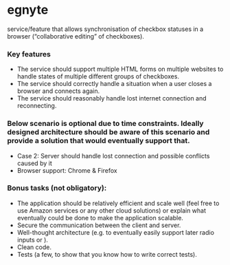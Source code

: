 # egnyte
service/feature that allows synchronisation of checkbox statuses in a browser (“collaborative editing” of checkboxes).


### Key features
- The service should support multiple HTML forms on multiple websites to handle states of multiple different groups of checkboxes.
- The service should correctly handle a situation when a user closes a browser and connects again.
- The service should reasonably handle lost internet connection and reconnecting.


### Below scenario is optional due to time constraints. Ideally designed architecture should be aware of this scenario and provide a solution that would eventually support that.
- Case 2: Server should handle lost connection and possible conflicts caused by it
- Browser support: Chrome & Firefox


### Bonus tasks (not obligatory):
- The application should be relatively efficient and scale well (feel free to use Amazon services or any other cloud solutions) or explain what eventually could be done to make the application scalable.
- Secure the communication between the client and server.
- Well-thought architecture (e.g. to eventually easily support later radio inputs or <selectmultiple>).
- Clean code.
- Tests (a few, to show that you know how to write correct tests).
